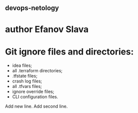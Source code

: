 ## devops-netology
# author Efanov Slava

# Git ignore files and directories:
 - idea files;
 - all .terraform directories;
 - .tfstate files;
 - crash log files;
 - all .tfvars files;
 - ignore override files;
 - CLI configuration files.

Add new line.
Add second line.